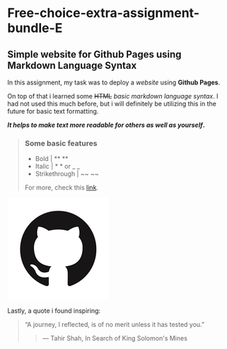 # Free-choice-extra-assignment-bundle-E

## Simple website for Github Pages using Markdown Language Syntax


In this assignment, my task was to deploy a *website* using **Github Pages**.

On top of that i learned some ~~HTML~~ *basic markdown language syntax*. I had not used this much before, but i will definitely be utilizing this in the future for basic text formatting. 

**_It helps to make text more readable for others as well as yourself_.**

>### Some basic features
>
>- Bold | ** **
>- Italic | * * or _ _
>- Strikethrough | ~~ ~~
>
>For more, check this [link](https://www.markdownguide.org/basic-syntax/).

![GitHub Logo](/assets/images/github.png)

Lastly, a quote i found inspiring:

>“A journey, I reflected, is of no merit unless it has tested you.” 
>
>>― Tahir Shah, In Search of King Solomon's Mines 